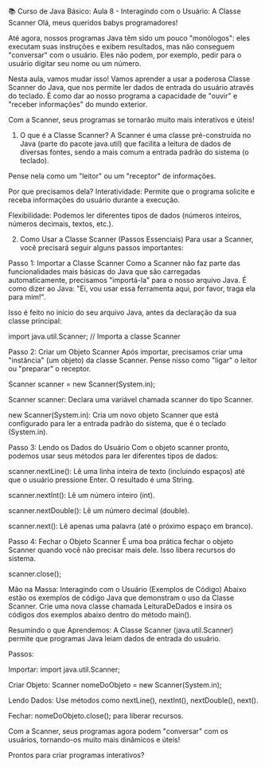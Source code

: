📚 Curso de Java Básico: Aula 8 - Interagindo com o Usuário: A Classe Scanner
Olá, meus queridos babys programadores!

Até agora, nossos programas Java têm sido um pouco "monólogos": eles executam suas instruções e exibem resultados, mas não conseguem "conversar" com o usuário. Eles não podem, por exemplo, pedir para o usuário digitar seu nome ou um número.

Nesta aula, vamos mudar isso! Vamos aprender a usar a poderosa Classe Scanner do Java, que nos permite ler dados de entrada do usuário através do teclado. É como dar ao nosso programa a capacidade de "ouvir" e "receber informações" do mundo exterior.

Com a Scanner, seus programas se tornarão muito mais interativos e úteis!

1. O que é a Classe Scanner?
A Scanner é uma classe pré-construída no Java (parte do pacote java.util) que facilita a leitura de dados de diversas fontes, sendo a mais comum a entrada padrão do sistema (o teclado).

Pense nela como um "leitor" ou um "receptor" de informações.

Por que precisamos dela?
Interatividade: Permite que o programa solicite e receba informações do usuário durante a execução.

Flexibilidade: Podemos ler diferentes tipos de dados (números inteiros, números decimais, textos, etc.).

2. Como Usar a Classe Scanner (Passos Essenciais)
Para usar a Scanner, você precisará seguir alguns passos importantes:

Passo 1: Importar a Classe Scanner
Como a Scanner não faz parte das funcionalidades mais básicas do Java que são carregadas automaticamente, precisamos "importá-la" para o nosso arquivo Java. É como dizer ao Java: "Ei, vou usar essa ferramenta aqui, por favor, traga ela para mim!".

Isso é feito no início do seu arquivo Java, antes da declaração da sua classe principal:

import java.util.Scanner; // Importa a classe Scanner

Passo 2: Criar um Objeto Scanner
Após importar, precisamos criar uma "instância" (um objeto) da classe Scanner. Pense nisso como "ligar" o leitor ou "preparar" o receptor.

Scanner scanner = new Scanner(System.in);

Scanner scanner: Declara uma variável chamada scanner do tipo Scanner.

new Scanner(System.in): Cria um novo objeto Scanner que está configurado para ler a entrada padrão do sistema, que é o teclado (System.in).

Passo 3: Lendo os Dados do Usuário
Com o objeto scanner pronto, podemos usar seus métodos para ler diferentes tipos de dados:

scanner.nextLine(): Lê uma linha inteira de texto (incluindo espaços) até que o usuário pressione Enter. O resultado é uma String.

scanner.nextInt(): Lê um número inteiro (int).

scanner.nextDouble(): Lê um número decimal (double).

scanner.next(): Lê apenas uma palavra (até o próximo espaço em branco).

Passo 4: Fechar o Objeto Scanner
É uma boa prática fechar o objeto Scanner quando você não precisar mais dele. Isso libera recursos do sistema.

scanner.close();

Mão na Massa: Interagindo com o Usuário (Exemplos de Código)
Abaixo estão os exemplos de código Java que demonstram o uso da Classe Scanner. Crie uma nova classe chamada LeituraDeDados e insira os códigos dos exemplos abaixo dentro do método main().

Resumindo o que Aprendemos:
A Classe Scanner (java.util.Scanner) permite que programas Java leiam dados de entrada do usuário.

Passos:

Importar: import java.util.Scanner;

Criar Objeto: Scanner nomeDoObjeto = new Scanner(System.in);

Lendo Dados: Use métodos como nextLine(), nextInt(), nextDouble(), next().

Fechar: nomeDoObjeto.close(); para liberar recursos.

Com a Scanner, seus programas agora podem "conversar" com os usuários, tornando-os muito mais dinâmicos e úteis!

Prontos para criar programas interativos?